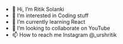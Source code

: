 - 👋 Hi, I’m Ritik Solanki 
- 👀 I’m interested in Coding stuff
- 🌱 I’m currently learning React
- 💞️ I’m looking to collaborate on YouTube 
- 📫 How to reach me Instagram @_urshritik

<!---
solankiritik10/solankiritik10 is a ✨ special ✨ repository because its `README.md` (this file) appears on your GitHub profile.
You can click the Preview link to take a look at your changes.
--->
